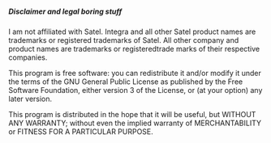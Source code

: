 ##### Disclaimer and legal boring stuff
I am not affiliated with Satel. Integra and all other Satel product names are trademarks or registered trademarks of Satel. All other company and product names are trademarks or registeredtrade marks of their respective companies.

This program is free software: you can redistribute it and/or modify
it under the terms of the GNU General Public License as published by
the Free Software Foundation, either version 3 of the License, or
(at your option) any later version.

This program is distributed in the hope that it will be useful,
but WITHOUT ANY WARRANTY; without even the implied warranty of
MERCHANTABILITY or FITNESS FOR A PARTICULAR PURPOSE.